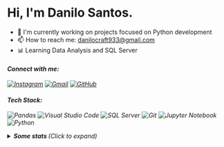 # Hi, I'm Danilo Santos.

- 🔭 I'm currently working on projects focused on Python development
- 📫 How to reach me: danilocraft933@gmail.com
- 📊 Learning Data Analysis and SQL Server

#### <i>Connect with me<i>:
[![Instagram](https://img.shields.io/badge/Instagram-8B5CF6?style=for-the-badge&logoColor=fff&logo=instagram)](https://instagram.com/danilosmoura_)
[![Gmail](https://img.shields.io/badge/Gmail-7C3AED?style=for-the-badge&logo=gmail&logoColor=white)](mailto:danilocraft933@gmail.com)
[![GitHub](https://img.shields.io/badge/GitHub-6D28D9?style=for-the-badge&logoColor=fff&logo=github)](https://github.com/DaniloDMoura)

#### <i>Tech Stack<i>:
![Pandas](https://img.shields.io/badge/Pandas-8B5CF6?style=for-the-badge&logo=pandas&logoColor=white)
![Visual Studio Code](https://img.shields.io/badge/VS%20Code-8B5CF6?style=for-the-badge&logo=visual-studio-code&logoColor=white)
![SQL Server](https://img.shields.io/badge/SQL%20Server-7C3AED?style=for-the-badge&logo=microsoft-sql-server&logoColor=white)
![Git](https://img.shields.io/badge/Git-7C3AED?style=for-the-badge&logo=git&logoColor=white)
![Jupyter Notebook](https://img.shields.io/badge/Jupyter-6D28D9?style=for-the-badge&logo=jupyter&logoColor=white)
![Python](https://img.shields.io/badge/Python-6D28D9?style=for-the-badge&logo=python&logoColor=white)

<details>
  <summary> <b> Some stats </b> <i>(Click to expand)</i> </summary>
  <br>
  
  <a href="https://github.com/anuraghazra/github-readme-stats">
    <img align="center" src="https://github-readme-stats.vercel.app/api?username=DaniloDMoura&show_icons=true&count_private=true&theme=midnight-purple&hide=issues" />
  </a>
  
---
  
  <p>
    <a href="https://github.com/ryo-ma/github-profile-trophy" align="center">
      <img align="center" src="https://github-profile-trophy.vercel.app/?theme=discord&margin-w=8&column=6&username=DaniloDMoura" alt="Trophies" />
    </a>
  </p>
  
--- 

  <img src="https://github-readme-stats.vercel.app/api/top-langs/?username=DaniloDMoura&layout=compact&langs_count=999&theme=midnight-purple" alt="Langs" />
</p>
<hr>
</details>
